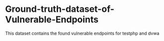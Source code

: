 # Ground-truth-dataset-of-Vulnerable-Endpoints
This dataset contains the found vulnerable endpoints for testphp and dvwa
